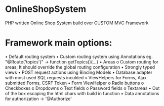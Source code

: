 # OnlineShopSystem
PHP written Online Shop System build over CUSTOM MVC Framework

# Framework main options:
•	Default routing system
•	Custom routing system using Annotations eg. "@Route('topics')" -> function getTopics(){...}
•	Areas
  o Custom routing for areas; It should override the global routing configuration
•	Strongly typed views
•	POST request actions using Binding Models
• Database adapter with most used SQL requests inculded
•	ViewHelpers for Forms, Ajax submitted Forms, CSRF Token
•	Form ViewHelper
  o	Radio buttons
  o	Checkboxes
  o	Dropdowns
  o	Text fields
  o	Password fields
  o	Textareas
•	Out of the box escaping the html chars with build in function
•	Data annotations for authorization -> '@Authorize'
